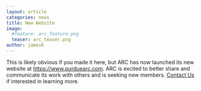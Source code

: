 ```yaml
---
layout: article
categories: news
title: New Website
image:
  #feature: arc_feature.png
  teaser: arc_teaser.png
author: jamesb
---
```


This is likely obvious if you made it here, but ARC has now launched its new website at <https://www.purduearc.com>. ARC is excited to better share and communicate its work with others and is seeking new members. [Contact Us]({{site.url}}/contact/) if interested in learning more.
